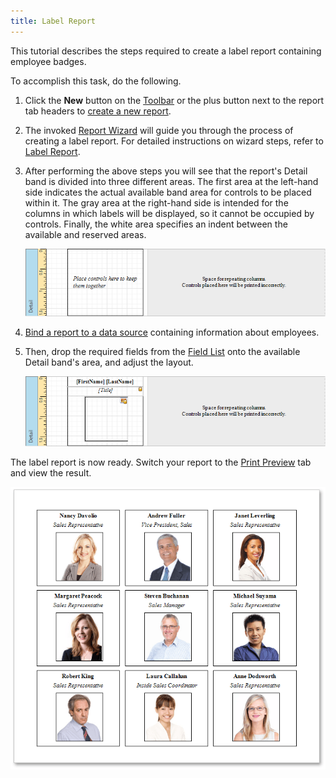 ```yaml
---
title: Label Report
---
```

This tutorial describes the steps required to create a label report containing employee badges.

To accomplish this task, do the following.
1. Click the **New** button on the [Toolbar](../../../../../interface-elements-for-desktop/articles/report-designer/report-designer-for-wpf/interface-elements/toolbar.md) or the plus button next to the report tab headers to [create a new report](../../../../../interface-elements-for-desktop/articles/report-designer/report-designer-for-wpf/creating-reports/basic-operations/create-a-new-report.md).
2. The invoked [Report Wizard](../../../../../interface-elements-for-desktop/articles/report-designer/report-designer-for-wpf/report-wizard.md) will guide you through the process of creating a label report. For detailed instructions on wizard steps, refer to [Label Report](../../../../../interface-elements-for-desktop/articles/report-designer/report-designer-for-wpf/report-wizard/label-report.md).
3. After performing the above steps you will see that the report's Detail band is divided into three different areas. The first area at the left-hand side indicates the actual available band area for controls to be placed within it. The gray area at the right-hand side is intended for the columns in which labels will be displayed, so it cannot be occupied by controls. Finally, the white area specifies an indent between the available and reserved areas.
	
	![EUD_WpfReportDersigner_LabelReport_1](../../../../images/Img123515.png)
4. [Bind a report to a data source](../../../../../interface-elements-for-desktop/articles/report-designer/report-designer-for-wpf/creating-reports/providing-data/binding-a-report-to-data.md) containing information about employees.
5. Then, drop the required fields from the [Field List](../../../../../interface-elements-for-desktop/articles/report-designer/report-designer-for-wpf/interface-elements/field-list.md) onto the available Detail band's area, and adjust the layout.
	
	![EUD_WpfReportDersigner_LabelReport_2](../../../../images/Img123516.png)

The label report is now ready. Switch your report to the [Print Preview](../../../../../interface-elements-for-desktop/articles/report-designer/report-designer-for-wpf/document-preview.md) tab and view the result.

![EUD_WpfReportDersigner_LabelReport_Result](../../../../images/Img123517.png)